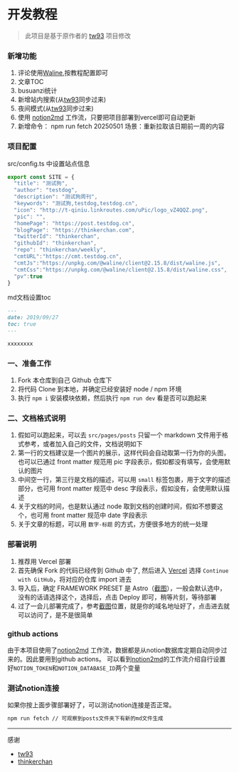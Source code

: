 # 开发教程

> 此项目是基于原作者的 [tw93](https://github.com/tw93/weekly) 项目修改

### 新增功能
1. 评论使用[Waline](https://waline.js.org/),按教程配置即可
2. 文章TOC
3. busuanzi统计
4. 新增站内搜索(从[tw93](https://github.com/tw93/weekly)同步过来)
5. 夜间模式(从[tw93](https://github.com/tw93/weekly)同步过来)
6. 使用 [notion2md](https://github.com/thinkerchan/notion2md) 工作流，只要把项目部署到vercel即可自动更新
7. 新增命令： npm run fetch 20250501  场景：重新拉取该日期前一周的内容


### 项目配置
src/config.ts 中设置站点信息
```js
export const SITE = {
  "title": "测试狗",
  "author": "testdog",
  "description": "测试狗周刊",
  "keywords": "测试狗,testdog,testdog.cn",
  "icon": "http://t-qiniu.linkroutes.com/uPic/logo_vZ4QQZ.png",
  "pic": "",
  "homePage": "https://post.testdog.cn",
  "blogPage": "https://thinkerchan.com",
  "twitterId": "thinkerchan",
  "githubId": "thinkerchan",
  "repo": "thinkerchan/weekly",
  "cmtURL":"https://cmt.testdog.cn",
  "cmtJs":"https://unpkg.com/@waline/client@2.15.8/dist/waline.js",
  "cmtCss":"https://unpkg.com/@waline/client@2.15.8/dist/waline.css",
  "pv":true
}
```

md文档设置toc
```md
---
date: 2019/09/27
toc: true
---

xxxxxxxx
```

### 一、准备工作

1. Fork 本仓库到自己 Github 仓库下
2. 将代码 Clone 到本地，并确定已经安装好 node / npm 环境
3. 执行 `npm i` 安装模块依赖，然后执行 `npm run dev` 看是否可以跑起来

### 二、文档格式说明

1. 假如可以跑起来，可以去 `src/pages/posts` 只留一个 markdown 文件用于格式参考，或者加入自己的文件，文档说明如下
2. 第一行的文档建议是一个图片的展示，这样代码会自动取第一行为你的头图，也可以已通过 front matter 规范用 pic 字段表示，假如都没有填写，会使用默认的图片
3. 中间空一行，第三行是文档的描述，可以用 `small` 标签包裹，用于文字的描述部分，也可用 front matter 规范中 desc 字段表示，假如没有，会使用默认描述
4. 关于文档的时间，也是默认通过 node 取到文档的创建时间，假如不想要这个，也可用 front matter 规范中 date 字段表示
5. 关于文章的标题，可以用 `数字-标题` 的方式，方便很多地方的统一处理

### 部署说明

1. 推荐用 Vercel 部署
2. 首先确保 Fork 的代码已经传到 Github 中了, 然后进入 [Vercel](https://vercel.com/new) 选择 `Continue with GitHub`，将对应的仓库 import 进去
3. 导入后，确定 FRAMEWORK PRESET 是 Astro（[截图](https://gw.alipayobjects.com/zos/k/ic/0BffKE.png)），一般会默认选中，没有的话请选择这个，选择后，点击 Deploy 即可，稍等片刻，等待部署
4. 过了一会儿部署完成了，参考[截图](https://gw.alipayobjects.com/zos/k/e3/QLS7dG.png)位置，就是你的域名地址好了，点击进去就可以访问了，是不是很简单


### github actions
由于本项目使用了[notion2md](https://github.com/thinkerchan/notion2md) 工作流，数据都是从notion数据库定期自动同步过来的。因此要用到github actions。 可以看到[notion2md](https://github.com/thinkerchan/notion2md)的工作流介绍自行设置好`NOTION_TOKEN`和`NOTION_DATABASE_ID`两个变量

### 测试notion连接
如果你按上面步骤部署好了，可以测试notion连接是否正常。
```bash
npm run fetch // 可观察到posts文件夹下有新的md文件生成
```


---
感谢
- [tw93](https://github.com/tw93/weekly)
- [thinkerchan](https://github.com/thinkerchan/weekly)
